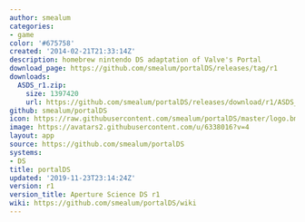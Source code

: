 ```yaml
---
author: smealum
categories:
- game
color: '#675758'
created: '2014-02-21T21:33:14Z'
description: homebrew nintendo DS adaptation of Valve's Portal
download_page: https://github.com/smealum/portalDS/releases/tag/r1
downloads:
  ASDS_r1.zip:
    size: 1397420
    url: https://github.com/smealum/portalDS/releases/download/r1/ASDS_r1.zip
github: smealum/portalDS
icon: https://raw.githubusercontent.com/smealum/portalDS/master/logo.bmp
image: https://avatars2.githubusercontent.com/u/6338016?v=4
layout: app
source: https://github.com/smealum/portalDS
systems:
- DS
title: portalDS
updated: '2019-11-23T23:14:24Z'
version: r1
version_title: Aperture Science DS r1
wiki: https://github.com/smealum/portalDS/wiki
---
```

